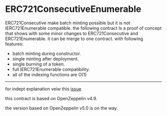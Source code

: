 # ERC721ConsecutiveEnumerable
ERC721Consecutive make batch minting possible but it is not IERC721Enumerable compatible.
the following contract Is a proof of concept that shows with some minor changes to ERC721Consecutive and ERC721Enumerable.
it can be merge to one contract. with following features:

- batch minting during constructor.
- single minting after deployment.
- single burning of a token.
- full IERC721Enumerable compatibility.
- all of the indexing functions are O(1)

----
for indept explanation veiw this [issue](https://github.com/OpenZeppelin/openzeppelin-contracts/issues/3985)

this contract is based on OpenZeppelin v4.9.

the version based on OpenZeppelin v5.0 is on the way.
